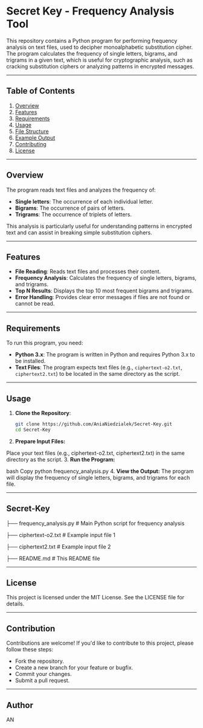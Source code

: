 # Secret Key - Frequency Analysis Tool

This repository contains a Python program for performing frequency analysis on text files, used to decipher monoalphabetic substitution cipher. 
The program calculates the frequency of single letters, bigrams, and trigrams in a given text, which is useful for cryptographic analysis, such as cracking substitution ciphers or analyzing patterns in encrypted messages.

---

## Table of Contents
1. [Overview](#overview)
2. [Features](#features)
3. [Requirements](#requirements)
4. [Usage](#usage)
5. [File Structure](#file-structure)
6. [Example Output](#example-output)
7. [Contributing](#contributing)
8. [License](#license)

---

## Overview

The program reads text files and analyzes the frequency of:
- **Single letters**: The occurrence of each individual letter.
- **Bigrams**: The occurrence of pairs of letters.
- **Trigrams**: The occurrence of triplets of letters.

This analysis is particularly useful for understanding patterns in encrypted text and can assist in breaking simple substitution ciphers.

---

## Features

- **File Reading**: Reads text files and processes their content.
- **Frequency Analysis**: Calculates the frequency of single letters, bigrams, and trigrams.
- **Top N Results**: Displays the top 10 most frequent bigrams and trigrams.
- **Error Handling**: Provides clear error messages if files are not found or cannot be read.

---

## Requirements

To run this program, you need:
- **Python 3.x**: The program is written in Python and requires Python 3.x to be installed.
- **Text Files**: The program expects text files (e.g., `ciphertext-o2.txt`, `ciphertext2.txt`) to be located in the same directory as the script.

---

## Usage

1. **Clone the Repository**:
   ```bash
   git clone https://github.com/AniaNiedzialek/Secret-Key.git
   cd Secret-Key
2. **Prepare Input Files:**

  Place your text files (e.g., ciphertext-o2.txt, ciphertext2.txt) in the same directory as the script.
3. **Run the Program:**

  bash
  Copy
  python frequency_analysis.py
4. **View the Output:**
  The program will display the frequency of single letters, bigrams, and trigrams for each file.

---

## Secret-Key

├── frequency_analysis.py  # Main Python script for frequency analysis

├── ciphertext-o2.txt      # Example input file 1

├── ciphertext2.txt        # Example input file 2

├── README.md              # This README file

---

## License
This project is licensed under the MIT License. See the LICENSE file for details.

---

## Contribution
Contributions are welcome! If you'd like to contribute to this project, please follow these steps:
  - Fork the repository.
  - Create a new branch for your feature or bugfix.
  - Commit your changes.
  - Submit a pull request.

---

## Author
AN

